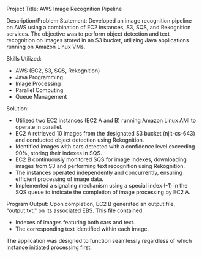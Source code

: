 Project Title: AWS Image Recognition Pipeline

Description/Problem Statement: Developed an image recognition pipeline on AWS using a combination of EC2 instances, S3, SQS, and Rekognition services. The objective was to perform object detection and text recognition on images stored in an S3 bucket, utilizing Java applications running on Amazon Linux VMs.

Skills Utilized:
- AWS (EC2, S3, SQS, Rekognition)
- Java Programming
- Image Processing
- Parallel Computing
- Queue Management

Solution:
- Utilized two EC2 instances (EC2 A and B) running Amazon Linux AMI to operate in parallel.
- EC2 A retrieved 10 images from the designated S3 bucket (njit-cs-643) and conducted object detection using Rekognition.
- Identified images with cars detected with a confidence level exceeding 90%, storing their indexes in SQS.
- EC2 B continuously monitored SQS for image indexes, downloading images from S3 and performing text recognition using Rekognition.
- The instances operated independently and concurrently, ensuring efficient processing of image data.
- Implemented a signaling mechanism using a special index (-1) in the SQS queue to indicate the completion of image processing by EC2 A.

Program Output:
Upon completion, EC2 B generated an output file, "output.txt," on its associated EBS. This file contained:
- Indexes of images featuring both cars and text.
- The corresponding text identified within each image.

The application was designed to function seamlessly regardless of which instance initiated processing first.
